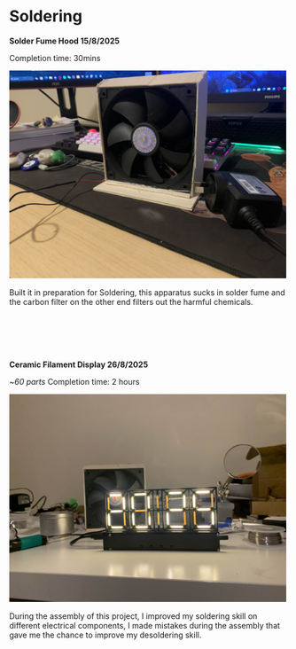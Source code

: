 # Soldering 

**Solder Fume Hood 15/8/2025**

Completion time: 30mins

<img src="Images/fumehood.jpg" alt="DIY Fume Hood" width="500">

Built it in preparation for Soldering, this apparatus sucks in solder fume and the carbon filter on the other end filters out the harmful chemicals.

<br>
<br>
<br>
<br>

**Ceramic Filament Display 26/8/2025**

~*60 parts* Completion time: 2 hours

<img src="Images/CFD.jpg" alt="A close-up shot of the ceramic filament display" width="500">

During the assembly of this project, I improved my soldering skill on different electrical components, I made mistakes during the assembly that gave me the chance to improve my desoldering skill.
